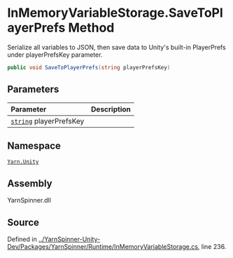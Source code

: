 # InMemoryVariableStorage.SaveToPlayerPrefs Method

Serialize all variables to JSON, then save data to Unity's built-in PlayerPrefs under playerPrefsKey parameter.


```csharp
public void SaveToPlayerPrefs(string playerPrefsKey)
```

## Parameters
|Parameter|Description|
|:---|:---|
|[`string`](https://docs.microsoft.com/dotnet/api/System.String) playerPrefsKey||


## Namespace
[`Yarn.Unity`](/api/csharp/yarn.unity/README.md)

## Assembly
YarnSpinner.dll

## Source
Defined in [../YarnSpinner-Unity-Dev/Packages/YarnSpinner/Runtime/InMemoryVariableStorage.cs](https://github.com/YarnSpinnerTool/YarnSpinner-Unity//blob/develop/Runtime/InMemoryVariableStorage.cs#L236), line 236.

